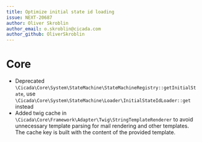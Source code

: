 ```yaml
---
title: Optimize initial state id loading
issue: NEXT-20687
author: Oliver Skroblin
author_email: o.skroblin@cicada.com
author_github: OliverSkroblin
---
```

# Core
* Deprecated `\Cicada\Core\System\StateMachine\StateMachineRegistry::getInitialState`, use `\Cicada\Core\System\StateMachine\Loader\InitialStateIdLoader::get` instead
* Added twig cache in `\Cicada\Core\Framework\Adapter\Twig\StringTemplateRenderer` to avoid unnecessary template parsing for mail rendering and other templates. The cache key is built with the content of the provided template.
